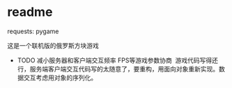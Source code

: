 # readme

requests: pygame

这是一个联机版的俄罗斯方块游戏


* TODO
  减小服务器和客户端交互频率
  FPS等游戏参数协商
  游戏代码写得还行，服务端客户端交互代码写的太随意了，要重构，用面向对象重新实现。数据交互考虑用对象的序列化。
